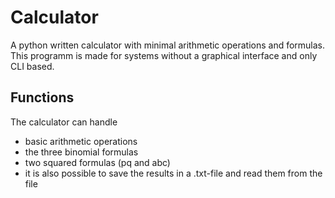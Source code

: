 # Calculator
A python written calculator with minimal arithmetic operations and formulas.
This programm is made for systems without a graphical interface and only CLI based.

Functions
----
The calculator can handle
 - basic arithmetic operations
 - the three binomial formulas
 - two squared formulas (pq and abc)
 - it is also possible to save the results in a .txt-file and read them from the file

